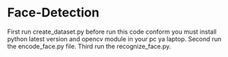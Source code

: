 # Face-Detection
First run create_dataset.py before run this code conform you must install python latest version and opencv module in your pc ya laptop.
Second run the encode_face.py file.
Third run the recognize_face.py.
